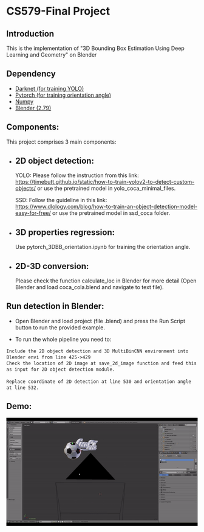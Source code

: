 # CS579-Final Project

## Introduction
This is the implementation of "3D Bounding Box Estimation Using Deep Learning and Geometry" on Blender

## Dependency
* [Darknet (for training YOLO)](https://github.com/pjreddie/darknet) 
* [Pytorch (for training orientation angle)](https://pytorch.org/)
* [Numpy](http://www.numpy.org/)
* [Blender (2.79)](https://www.blender.org/)


## Components:
This project comprises 3 main components:
+ ## 2D object detection:
    YOLO: Please follow the instruction from this link: https://timebutt.github.io/static/how-to-train-yolov2-to-detect-custom-objects/ or use the pretrained model in yolo_coca_minimal_files.
    
    SSD: Follow the guideline in this link: https://www.dlology.com/blog/how-to-train-an-object-detection-model-easy-for-free/ or use the pretrained model in ssd_coca folder.

+ ## 3D properties regression:
    Use pytorch_3DBB_orientation.ipynb for training the orientation angle.
    
+ ## 2D-3D conversion:
    Please check the function calculate_loc in Blender for more detail (Open Blender and load coca_cola.blend and navigate to text file).
    
## Run detection in Blender:
+    Open Blender and load project (file .blend) and press the Run Script button to run the provided example.
    
+    To run the whole pipeline you need to:

    Include the 2D object detection and 3D MultiBinCNN environment into Blender envi from line 425->429
    Check the location of 2D image at save_2d_image function and feed this as input for 2D object detection module.
    
    Replace coordinate of 2D detection at line 530 and orientation angle at line 532.

## Demo:
![Alt Text](demo_blender3d-ezgif.com-video-to-gif-converter.gif)
